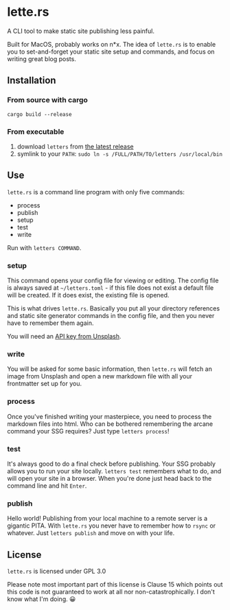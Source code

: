 # lette.rs

A CLI tool to make static site publishing less painful.

Built for MacOS, probably works on n*x. The idea of `lette.rs` is to enable you to set-and-forget your static site setup and commands, and focus on writing great blog posts.

## Installation

### From source with cargo

```shell
cargo build --release
```
### From executable

1. download `letters` from [the latest release](https://github.com/hughrun/lette.rs/releases/latest)
2. symlink to  your `PATH`: `sudo ln -s /FULL/PATH/TO/letters /usr/local/bin`

## Use

`lette.rs` is a command line program with only five commands:

* process
* publish
* setup
* test
* write

Run with `letters COMMAND`.

### setup

This command opens your config file for viewing or editing. The config file is always saved at `~/letters.toml` - if this file does not exist a default file will be created. If it does exist, the existing file is opened.

This is what drives `lette.rs`. Basically you put all your directory references and static site generator commands in the config file, and then you never have to remember them again.

You will need an [API key from Unsplash](https://unsplash.com/documentation#creating-a-developer-account).

### write

You will be asked for some basic information, then `lette.rs` will fetch an image from Unsplash and open a new markdown file with all your frontmatter set up for you.

### process

Once you've finished writing your masterpiece, you need to process the markdown files into html. Who can be bothered remembering the arcane command your SSG requires? Just type `letters process`!

### test

It's always good to do a final check before publishing. Your SSG probably allows you to run your site locally. `letters test` remembers what to do, and will open your site in a browser. When you're done just head back to the command line and hit `Enter`.

### publish

Hello world! Publishing from your local machine to a remote server is a gigantic PITA. With `lette.rs` you never have to remember how to `rsync` or whatever. Just `letters publish` and move on with your life.

## License

`lette.rs` is licensed under GPL 3.0

Please note most important part of this license is Clause 15 which points out this code is not guaranteed to work at all nor non-catastrophically. I don't know what I'm doing. 😀